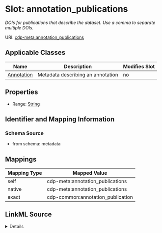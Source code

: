 

# Slot: annotation_publications


_DOIs for publications that describe the dataset. Use a comma to separate multiple DOIs._



URI: [cdp-meta:annotation_publications](metadataannotation_publications)



<!-- no inheritance hierarchy -->





## Applicable Classes

| Name | Description | Modifies Slot |
| --- | --- | --- |
| [Annotation](Annotation.md) | Metadata describing an annotation |  no  |







## Properties

* Range: [String](String.md)





## Identifier and Mapping Information







### Schema Source


* from schema: metadata




## Mappings

| Mapping Type | Mapped Value |
| ---  | ---  |
| self | cdp-meta:annotation_publications |
| native | cdp-meta:annotation_publications |
| exact | cdp-common:annotation_publication |




## LinkML Source

<details>
```yaml
name: annotation_publications
description: DOIs for publications that describe the dataset. Use a comma to separate
  multiple DOIs.
from_schema: metadata
exact_mappings:
- cdp-common:annotation_publication
rank: 1000
alias: annotation_publications
owner: Annotation
domain_of:
- Annotation
range: string
inlined: true
inlined_as_list: true

```
</details>
